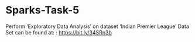 # Sparks-Task-5
Perform ‘Exploratory Data Analysis’ on dataset ‘Indian Premier League’ 
Data Set can be found at: : https://bit.ly/34SRn3b
